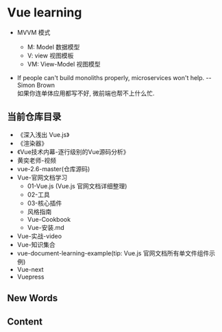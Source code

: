 # Vue learning

- MVVM 模式
    + M: Model 数据模型
    + V: view 视图模板
    + VM: View-Model 视图模型

- If people can't build monoliths properly, microservices won't help.
  -- Simon Brown  
  如果你连单体应用都写不好, 微前端也帮不上什么忙.


## 当前仓库目录
- 《深入浅出 Vue.js》
- 《渲染器》
- 《Vue技术内幕-逐行级别的Vue源码分析》
- 黄奕老师-视频
- vue-2.6-master(仓库源码)
- Vue-官网文档学习
    + 01-Vue.js (Vue.js 官网文档详细整理)
    + 02-工具
    + 03-核心插件
    + 风格指南
    + Vue-Cookbook
    + Vue-安装.md
- Vue-实战-video
- Vue-知识集合
- vue-document-learning-example(tip: Vue.js 官网文档所有单文件组件示例)
- Vue-next
- Vuepress






## New Words




## Content





 